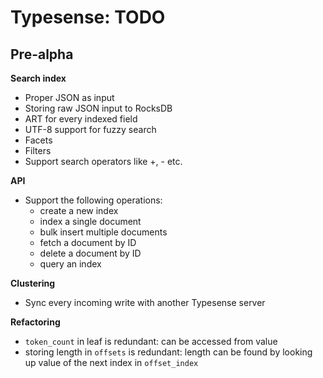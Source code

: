 # Typesense: TODO

## Pre-alpha

**Search index**

- Proper JSON as input
- Storing raw JSON input to RocksDB
- ART for every indexed field
- UTF-8 support for fuzzy search
- Facets
- Filters
- Support search operators like +, - etc.

**API**

- Support the following operations:
    - create a new index
    - index a single document
    - bulk insert multiple documents
    - fetch a document by ID
    - delete a document by ID
    - query an index       

**Clustering**

- Sync every incoming write with another Typesense server

**Refactoring**

- `token_count` in leaf is redundant: can be accessed from value
- storing length in `offsets` is redundant: length can be found by looking up value of the next index in `offset_index`
